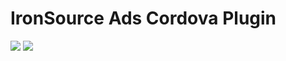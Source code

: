 # IronSource Ads Cordova Plugin

<img src="https://img.shields.io/badge/State-In%20Development-yellowgreen.svg">
<img src="https://img.shields.io/badge/IronSource%20Framework%20Version-6.7.0-blue.svg?style=flat-square">